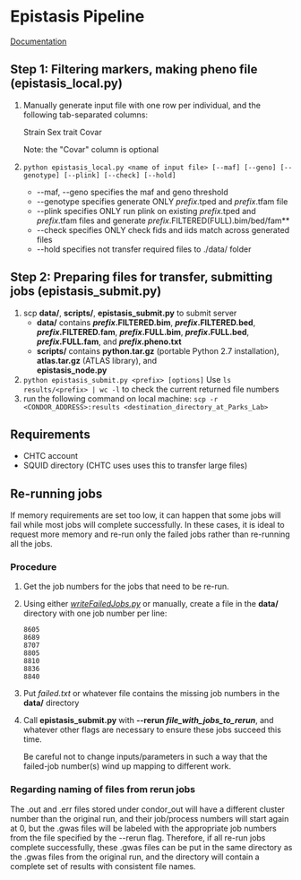 # Epistasis Pipeline
[Documentation](http://microsoftgenomics.github.io/FaST-LMM/#epistasis)

## Step 1: Filtering markers, making pheno file (epistasis_local.py)
1. Manually generate input file with one row per individual, and the following tab-separated columns:

	Strain	Sex	trait 	Covar
	
	Note: the "Covar" column is optional

1. `python epistasis_local.py <name of input file> [--maf] [--geno] [--genotype] [--plink] [--check] [--hold]`
	* --maf, --geno specifies the maf and geno threshold
	* --genotype specifies generate ONLY _prefix_.tped and _prefix_.tfam file
	* --plink specifies ONLY run plink on existing _prefix_.tped and _prefix_.tfam files and generate _prefix_.FILTERED(FULL).bim/bed/fam**
	* --check specifies ONLY check fids and iids match across generated files
	* --hold specifies not transfer required files to ./data/ folder
## Step 2: Preparing files for transfer, submitting jobs (epistasis_submit.py)
1. scp **data/**, **scripts/**, **epistasis_submit.py** to submit server
	* **data/** contains
		**_prefix_.FILTERED.bim**,
		**_prefix_.FILTERED.bed**,
		**_prefix_.FILTERED.fam**,
		**_prefix_.FULL.bim**,
		**_prefix_.FULL.bed**,
		**_prefix_.FULL.fam**, and
		**_prefix_.pheno.txt**
	* **scripts/** contains
		**python.tar.gz** (portable Python 2.7 installation),
		**atlas.tar.gz** (ATLAS library), and 	
		**epistasis_node.py**
1. `python epistasis_submit.py <prefix> [options]`
	Use `ls results/<prefix> | wc -l` to check the current returned file numbers
1. run the following command on local machine: `scp -r <CONDOR_ADDRESS>:results <destination_directory_at_Parks_Lab>`

## Requirements
* CHTC account
* SQUID directory (CHTC uses uses this to transfer large files)

## Re-running jobs
If memory requirements are set too low, it can happen that some jobs will fail while most jobs will complete successfully. In these cases, it is ideal to request more memory and re-run only the failed jobs rather than re-running all the jobs.

### Procedure
1. Get the job numbers for the jobs that need to be re-run.
1. Using either [*writeFailedJobs.py*](https://github.com/Parks-Laboratory/condor_tools) or manually, create a file in the **data/** directory with one job number per line:

	```
	8605
	8689
	8707
	8805
	8810
	8836
	8840
	```
1. Put *failed.txt* or whatever file contains the missing job numbers in the **data/** directory
1. Call **epistasis_submit.py** with **--rerun _file_with_jobs_to_rerun_**, and whatever other flags are necessary to ensure these jobs succeed this time.

	Be careful not to change inputs/parameters in such a way that the failed-job number(s) wind up mapping to different work.

### Regarding naming of files from rerun jobs
The .out and .err files stored under condor_out will have a different cluster number than the original run, and their job/process numbers will start again at 0, but the .gwas files will be labeled with the appropriate job numbers from the file specified by the --rerun flag. Therefore, if all re-run jobs complete successfully, these .gwas files can be put in the same directory as the .gwas files from the original run, and the directory will contain a complete set of results with consistent file names.

